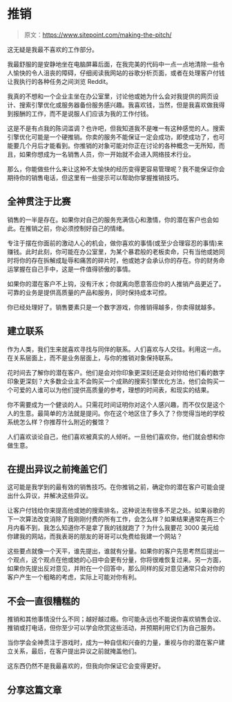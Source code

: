 # 推销

> 原文：<https://www.sitepoint.com/making-the-pitch/>

这无疑是我最不喜欢的工作部分。

我最舒服的是安静地坐在电脑屏幕后面，在我完美的代码中一点一点地清除一些令人愉快的令人沮丧的障碍，仔细阅读我网站的谷歌分析页面，或者在处理客户付钱让我执行的各种任务之间浏览 Reddit。

我真的不想和一个企业主坐在办公室里，讨论他或她为什么会对我提供的网页设计、搜索引擎优化或服务器备份服务感兴趣。我喜欢钱，当然，但是我喜欢做我得到报酬的工作，而不是说服人们应该为我的工作付钱。

这是不是有点我的陈词滥调？也许吧，但我知道我不是唯一有这种感觉的人。搜索引擎优化可能是一个硬推销。你卖的服务不能保证一定会成功，即使成功了，也可能要几个月后才能看到。你推销的对象可能对你正在讨论的各种概念一无所知，而且，如果你想成为一名销售人员，你一开始就不会进入网络技术行业。

那么，你能做些什么来让这种不太愉快的经历变得更容易管理呢？我不能保证你会期待你的销售电话，但这里有一些提示可以帮助你掌握推销技巧。

## 全神贯注于比赛

销售的一半是存在。如果你对自己的服务充满信心和激情，你的潜在客户也会如此。在推销之前，你必须控制好自己的情绪。

专注于摆在你面前的激动人心的机会，做你喜欢的事情(或至少合理容忍的事情)来赚钱。此时此刻，你可能在办公室里，为某个暴君般的老板卖命，只有当他或她同时将你的存在拆解成耻辱和痛苦的碎片时，他或她才会承认你的存在。你的财务命运掌握在自己手中，这是一件值得骄傲的事情。

如果你的潜在客户不上钩，没有汗水；你就离向愿意答应你的人推销产品更近了。可靠的业务是提供高质量的产品和服务，同时保持成本可控。

你已经处理好了。销售要素只是一个数字游戏，你推销得越多，你卖得就越多。

## 建立联系

作为人类，我们生来就喜欢寻找与同伴的联系。人们喜欢与人交往。利用这一点。在关系层面上，而不是业务层面上，与你的推销对象保持联系。

花时间去了解你的潜在客户。他们是会对你印象更深刻还是会对你给他们看的数字印象更深刻？大多数企业主不会购买一个成熟的搜索引擎优化方法，他们会购买一个可爱的人谁可以为他们提供高质量的参考，理想的时间表，和现实的结果。

你不需要成为一个健谈的人。只需花时间证明你对这个人感兴趣，而不仅仅是这个人的生意。最简单的方法就是提问。你在这个地区住了多久了？你觉得当地的学校系统怎么样？你推荐什么附近的餐馆？

人们喜欢谈论自己，他们喜欢被真实的人倾听。一旦他们喜欢你，他们就会想和你做生意。

## 在提出异议之前掩盖它们

这可能是我学到的最有效的销售技巧。在你推销之前，确定你的潜在客户可能会提出什么异议，并解决这些异议。

让客户付钱给你来提高他或她的搜索排名，这种说法有很多不足之处。如果谷歌的下一次算法改变消除了我刚刚付费的所有工作，会怎么样？如果结果通常在两三个月内看不到，我怎么知道你不是拿了我的钱就跑了？为什么我要花 3000 美元给你建我的网站，而我表哥的朋友的哥哥可以免费给我建一个网站？

这些要点就像一个天平，谁先提出，谁就有分量。如果你的客户先思考然后提出一个观点，这个观点在他或她的心目中会更有分量，你将很难恢复过来。另一方面，如果你先提出反对意见，并附在一个回答中，那么同样的反对意见通常只会对你的客户产生一个粗略的考虑，实际上可能对你有利。

## 不会一直很糟糕的

推销和其他事情没什么不同；越好越过瘾。你可能永远也不能说你喜欢销售会议、推销或打电话，但你至少可以学会欣赏这些活动，并预期利用它们为自己服务。

当你学会全神贯注于游戏时，成为一种自信和兴奋的力量，重视与你的潜在客户建立关系，最后，在客户提出异议之前就掩盖他们。

这东西仍然不是我最喜欢的，但我向你保证它会变得更好。

## 分享这篇文章